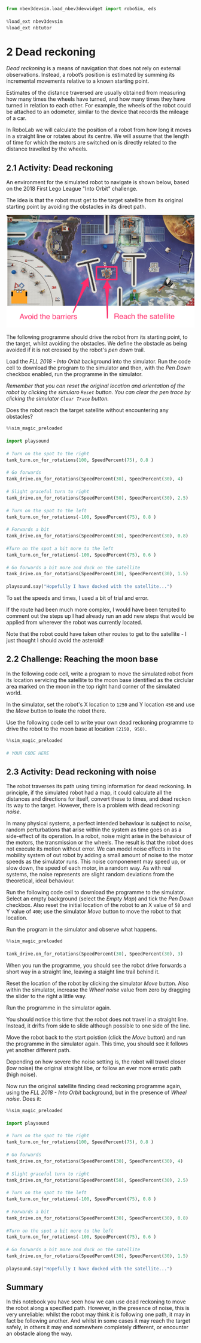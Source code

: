 ```python
from nbev3devsim.load_nbev3devwidget import roboSim, eds

%load_ext nbev3devsim
%load_ext nbtutor
```

# 2 Dead reckoning


*Dead reckoning* is a means of navigation that does not rely on external observations. Instead, a robot’s position is estimated by summing its incremental movements relative to a known starting point.

Estimates of the distance traversed are usually obtained from measuring how many times the wheels have turned, and how many times they have turned in relation to each other. For example, the wheels of the robot could be attached to an odometer, similar to the device that records the mileage of a car.

In RoboLab we will calculate the position of a robot from how long it moves in a straight line or rotates about its centre. We will assume that the length of time for which the motors are switched on is directly related to the distance travelled by the wheels.


## 2.1 Activity: Dead reckoning


An environment for the simulated robot to navigate is shown below, based on the 2018 First Lego League "Into Orbit" challenge.

The idea is that the robot must get to the target satellite from its original starting point by avoiding the obstacles in its direct path.

![Space scene showing the robot, some satellites against a "space" bacground, and some wall like obstacles between the robot starting point and a target satellite](../images/Section_00_02_-_Jupyter_Notebook.png)

The following programme should drive the robot from its starting point, to the target, whilst avoiding the obstacles. We define the obstacle as being avoided if it is not crossed by the robot's *pen down* trail.

Load the *FLL 2018 - Into Orbit* background into the simulator. Run the code cell to download the program to the simulator and then, with the *Pen Down* checkbox enabled, run the programme in the simulator.

*Remember that you can reset the original location and orientation of the robot by clicking the simularo `Reset` button. You can clear the pen trace by clicking the simulator `Clear Trace` button.*

Does the robot reach the target satellite without encountering any obstacles?

```python
%%sim_magic_preloaded

import playsound

# Turn on the spot to the right
tank_turn.on_for_rotations(100, SpeedPercent(75), 0.8 )

# Go forwards
tank_drive.on_for_rotations(SpeedPercent(30), SpeedPercent(30), 4)

# Slight graceful turn to right
tank_drive.on_for_rotations(SpeedPercent(50), SpeedPercent(30), 2.5)

# Turn on the spot to the left
tank_turn.on_for_rotations(-100, SpeedPercent(75), 0.8 )

# Forwards a bit
tank_drive.on_for_rotations(SpeedPercent(30), SpeedPercent(30), 0.8)

#Turn on the spot a bit more to the left
tank_turn.on_for_rotations(-100, SpeedPercent(75), 0.6 )

# Go forwards a bit more and dock on the satellite
tank_drive.on_for_rotations(SpeedPercent(30), SpeedPercent(30), 1.5)

playsound.say("Hopefully I have docked with the satellite...")
```

To set the speeds and times, I used a bit of trial and error.

If the route had been much more complex, I would have been tempted to  comment out the steps up I had already run an add new steps that would be applied from wherever the robot was currently located.

Note that the robot could have taken other routes to get to the satellite - I just thought I should avoid the asteroid!


## 2.2 Challenge: Reaching the moon base


In the following code cell, write a program to move the simulated robot from its location servicing the satellite to the moon base identified as the circlular area marked on the moon in the top right hand corner of the simulated world.

In the simulator, set the robot's X location to `1250` and Y location `450` and use the *Move* button to loate the robot there.

Use the following code cell to write your own dead reckoning programme to drive the robot to the moon base at location `(2150, 950)`.

```python
%%sim_magic_preloaded

# YOUR CODE HERE

```

## 2.3 Activity: Dead reckoning with noise


The robot traverses its path using timing information for dead reckoning. In principle, if the simulated robot had a map, it could calculate all the distances and directions for itself, convert these to times, and dead reckon its way to the target. However, there is a problem with dead reckoning: *noise*.

In many physical systems, a perfect intended behaviour is subject to *noise*, random perturbations that arise within the system as time goes on as a side-effect of its operation. In a robot, noise might arise in the behaviour of the motors, the transmission or the wheels. The result is that the robot does not execute its motion without error. We can model noise effects in the mobility system of out robot by adding a small amount of noise to the motor speeds as the simulator runs. This noise componenent may speed up, or slow down, the speed of each motor, in a random way. As with real systems, the noise represents are slight random deviations from the theoretical, ideal behaviour.


Run the following code cell to download the programme to the simulator. Select an empty background (select the *Empty Map*) and tick the *Pen Down* checkbox. Also reset the initial location of the robot to an X value of `50` and Y value of `400`; use the simulator *Move* button to move the robot to that location.

Run the program in the simulator and observe what happens.

```python
%%sim_magic_preloaded

tank_drive.on_for_rotations(SpeedPercent(30), SpeedPercent(30), 3)
```

When you run the programme, you should see the robot drive forwards a short way in a straight line, leaving a staight line trail behind it.

Reset the location of the robot by clicking the simulator *Move* button. Also within the simulator, increase the *Wheel noise* value from zero by dragging the slider to the right a little way.

Run the programme in the simulator again.

You should notice this time that the robot does not travel in a straight line. Instead, it drifts from side to slide although possible to one side of the line.

Move the robot back to the start poistion (click the *Move* button) and run the programme in the simulator again. This time, you should see it follows yet another different path.

Depending on how severe the noise setting is, the robot will travel closer (low noise) the original straight libe, or follow an ever more erratic path (high noise).


Now run the original satellite finding dead reckoning programme again, using the *FLL 2018 - Into Orbit* background, but in the presence of *Wheel noise*. Does it:

```python
%%sim_magic_preloaded

import playsound

# Turn on the spot to the right
tank_turn.on_for_rotations(100, SpeedPercent(75), 0.8 )

# Go forwards
tank_drive.on_for_rotations(SpeedPercent(30), SpeedPercent(30), 4)

# Slight graceful turn to right
tank_drive.on_for_rotations(SpeedPercent(50), SpeedPercent(30), 2.5)

# Turn on the spot to the left
tank_turn.on_for_rotations(-100, SpeedPercent(75), 0.8 )

# Forwards a bit
tank_drive.on_for_rotations(SpeedPercent(30), SpeedPercent(30), 0.8)

#Turn on the spot a bit more to the left
tank_turn.on_for_rotations(-100, SpeedPercent(75), 0.6 )

# Go forwards a bit more and dock on the satellite
tank_drive.on_for_rotations(SpeedPercent(30), SpeedPercent(30), 1.5)

playsound.say("Hopefully I have docked with the satellite...")
```

## Summary

In this notebook you have seen how we can use dead reckoning to move the robot along a specified path. However, in the presence of noise, this is very unreliable: whilst the robot may think it is following one path, it may in fact be following another. And whilst in some cases it may reach the target safely, in others it may end somewhere completely different, or encounter an obstacle along the way.
